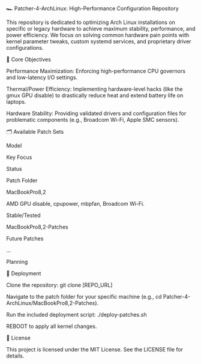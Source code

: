 🏎️ Patcher-4-ArchLinux: High-Performance Configuration Repository

This repository is dedicated to optimizing Arch Linux installations on specific or legacy hardware to achieve maximum stability, performance, and power efficiency. We focus on solving common hardware pain points with kernel parameter tweaks, custom systemd services, and proprietary driver configurations.

🎯 Core Objectives

Performance Maximization: Enforcing high-performance CPU governors and low-latency I/O settings.

Thermal/Power Efficiency: Implementing hardware-level hacks (like the gmux GPU disable) to drastically reduce heat and extend battery life on laptops.

Hardware Stability: Providing validated drivers and configuration files for problematic components (e.g., Broadcom Wi-Fi, Apple SMC sensors).

🗂️ Available Patch Sets

Model

Key Focus

Status

Patch Folder

MacBookPro8,2

AMD GPU disable, cpupower, mbpfan, Broadcom Wi-Fi.

Stable/Tested

MacBookPro8,2-Patches

Future Patches

...

Planning



🚀 Deployment

Clone the repository: git clone [REPO_URL]

Navigate to the patch folder for your specific machine (e.g., cd Patcher-4-ArchLinux/MacBookPro8,2-Patches).

Run the included deployment script: ./deploy-patches.sh

REBOOT to apply all kernel changes.

📜 License

This project is licensed under the MIT License. See the LICENSE file for details.
